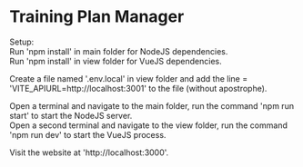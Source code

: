 # Training Plan Manager

Setup:<br>
Run 'npm install' in main folder for NodeJS dependencies.<br>
Run 'npm install' in view folder for VueJS dependencies.<br>

Create a file named '.env.local' in view folder and add the line = 'VITE_APIURL=http://localhost:3001' to the file (without apostrophe).<br>

Open a terminal and navigate to the main folder, run the command 'npm run start' to start the NodeJS server.<br>
Open a second terminal and navigate to the view folder, run the command 'npm run dev' to start the VueJS process.<br>

Visit the website at 'http://localhost:3000'.
